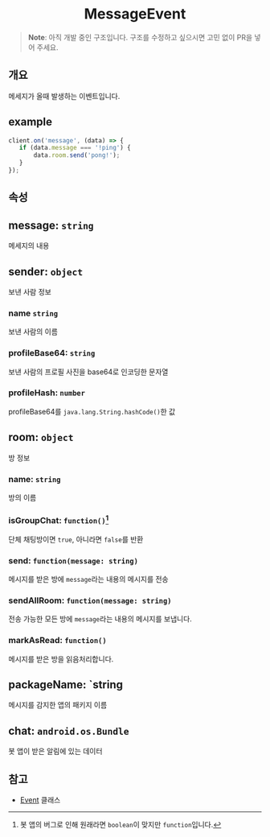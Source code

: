 <h1 align="center">MessageEvent</h1>

> **Note**: 아직 개발 중인 구조입니다. 구조를 수정하고 싶으시면 고민 없이 PR을 넣어 주세요.

## 개요

메세지가 올때 발생하는 이벤트입니다.

## example

```javascript
client.on('message', (data) => {
   if (data.message === '!ping') {
       data.room.send('pong!');
   } 
});
```

## 속성

## message: `string`

메세지의 내용

## sender: `object`

보낸 사람 정보

### name `string`

보낸 사람의 이름

### profileBase64: `string`

보낸 사람의 프로필 사진을 base64로 인코딩한 문자열

### profileHash: `number`

profileBase64를 `java.lang.String.hashCode()`한 값

## room: `object`

방 정보

### name: `string`

방의 이름

### isGroupChat: `function()`[^BUG]

단체 채팅방이면 `true`, 아니라면 `false`를 반환
[^BUG]: 봇 앱의 버그로 인해 원래라면 `boolean`이 맞지만 `function`입니다.

### send: `function(message: string)`

메시지를 받은 방에 `message`라는 내용의 메시지를 전송

### sendAllRoom: `function(message: string)`

전송 가능한 모든 방에 `message`라는 내용의 메시지를 보냅니다.

### markAsRead: `function()`

메시지를 받은 방을 읽음처리합니다.

## packageName: `string

메시지를 감지한 앱의 패키지 이름

## chat: `android.os.Bundle`

봇 앱이 받은 알림에 있는 데이터

## 참고

- [Event](/event/Event.md) 클래스
